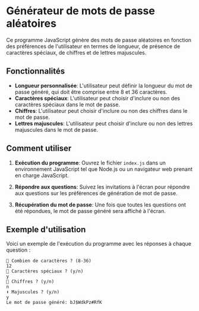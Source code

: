 # Générateur de mots de passe aléatoires

Ce programme JavaScript génère des mots de passe aléatoires en fonction des préférences de l'utilisateur en termes de longueur, de présence de caractères spéciaux, de chiffres et de lettres majuscules.

## Fonctionnalités

- **Longueur personnalisée**: L'utilisateur peut définir la longueur du mot de passe généré, qui doit être comprise entre 8 et 36 caractères.
- **Caractères spéciaux**: L'utilisateur peut choisir d'inclure ou non des caractères spéciaux dans le mot de passe.
- **Chiffres**: L'utilisateur peut choisir d'inclure ou non des chiffres dans le mot de passe.
- **Lettres majuscules**: L'utilisateur peut choisir d'inclure ou non des lettres majuscules dans le mot de passe.

## Comment utiliser

1. **Exécution du programme**: Ouvrez le fichier `index.js` dans un environnement JavaScript tel que Node.js ou un navigateur web prenant en charge JavaScript.

2. **Répondre aux questions**: Suivez les invitations à l'écran pour répondre aux questions sur les préférences de génération de mot de passe.

3. **Récupération du mot de passe**: Une fois que toutes les questions ont été répondues, le mot de passe généré sera affiché à l'écran.

## Exemple d'utilisation

Voici un exemple de l'exécution du programme avec les réponses à chaque question :

```
🔢 Combien de caractères ? (8-36)
12
🔣 Caractères spéciaux ? (y/n)
y
🔢 Chiffres ? (y/n)
n
⬆️ Majuscules ? (y/n)
y
Le mot de passe généré: bJ$WdkPz#RfK
```
